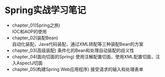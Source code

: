 # Spring实战学习笔记
- chapter_01(Spring之旅)<br>
IOC和AOP的使用
- chapter_02(装配Bean)<br>
自动化装配，Java代码装配，通过XML转配等三种装配Bean的方案
- chapter_03(高级装配)
条件化的Bean和处理自动装配的歧义性
- chapter_04(面向切面的Spring)
使用注解配置切面，使用XML配置切面，注入AspectJ切面
- chapter_05(构建Spring Web应用程序)
接受请求的输入和处理表单